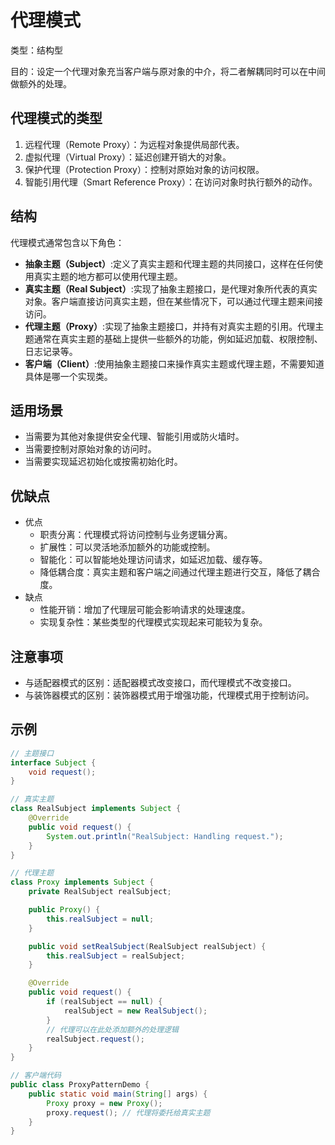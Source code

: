# 代理模式

类型：结构型

目的：设定一个代理对象充当客户端与原对象的中介，将二者解耦同时可以在中间做额外的处理。

## 代理模式的类型

1. 远程代理（Remote Proxy）：为远程对象提供局部代表。
2. 虚拟代理（Virtual Proxy）：延迟创建开销大的对象。
3. 保护代理（Protection Proxy）：控制对原始对象的访问权限。
4. 智能引用代理（Smart Reference Proxy）：在访问对象时执行额外的动作。

## 结构

代理模式通常包含以下角色：

- **抽象主题（Subject）**:定义了真实主题和代理主题的共同接口，这样在任何使用真实主题的地方都可以使用代理主题。
- **真实主题（Real Subject）**:实现了抽象主题接口，是代理对象所代表的真实对象。客户端直接访问真实主题，但在某些情况下，可以通过代理主题来间接访问。
- **代理主题（Proxy）**:实现了抽象主题接口，并持有对真实主题的引用。代理主题通常在真实主题的基础上提供一些额外的功能，例如延迟加载、权限控制、日志记录等。
- **客户端（Client）**:使用抽象主题接口来操作真实主题或代理主题，不需要知道具体是哪一个实现类。

## 适用场景

- 当需要为其他对象提供安全代理、智能引用或防火墙时。
- 当需要控制对原始对象的访问时。
- 当需要实现延迟初始化或按需初始化时。

## 优缺点

- 优点
  - 职责分离：代理模式将访问控制与业务逻辑分离。
  - 扩展性：可以灵活地添加额外的功能或控制。
  - 智能化：可以智能地处理访问请求，如延迟加载、缓存等。
  - 降低耦合度：真实主题和客户端之间通过代理主题进行交互，降低了耦合度。
- 缺点
  - 性能开销：增加了代理层可能会影响请求的处理速度。
  - 实现复杂性：某些类型的代理模式实现起来可能较为复杂。

## 注意事项

- 与适配器模式的区别：适配器模式改变接口，而代理模式不改变接口。
- 与装饰器模式的区别：装饰器模式用于增强功能，代理模式用于控制访问。

## 示例

```java
// 主题接口
interface Subject {
    void request();
}

// 真实主题
class RealSubject implements Subject {
    @Override
    public void request() {
        System.out.println("RealSubject: Handling request.");
    }
}

// 代理主题
class Proxy implements Subject {
    private RealSubject realSubject;

    public Proxy() {
        this.realSubject = null;
    }

    public void setRealSubject(RealSubject realSubject) {
        this.realSubject = realSubject;
    }

    @Override
    public void request() {
        if (realSubject == null) {
            realSubject = new RealSubject();
        }
        // 代理可以在此处添加额外的处理逻辑
        realSubject.request();
    }
}

// 客户端代码
public class ProxyPatternDemo {
    public static void main(String[] args) {
        Proxy proxy = new Proxy();
        proxy.request(); // 代理将委托给真实主题
    }
}
```
